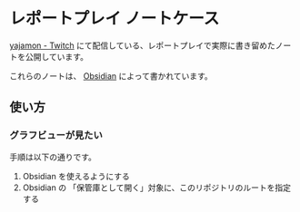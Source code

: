 # レポートプレイ ノートケース

[yajamon - Twitch](https://www.twitch.tv/yajamon) にて配信している、レポートプレイで実際に書き留めたノートを公開しています。

これらのノートは、 [Obsidian](https://obsidian.md/) によって書かれています。

## 使い方

### グラフビューが見たい

手順は以下の通りです。

1. Obsidian を使えるようにする
2. Obsidian の 「保管庫として開く」対象に、このリポジトリのルートを指定する
